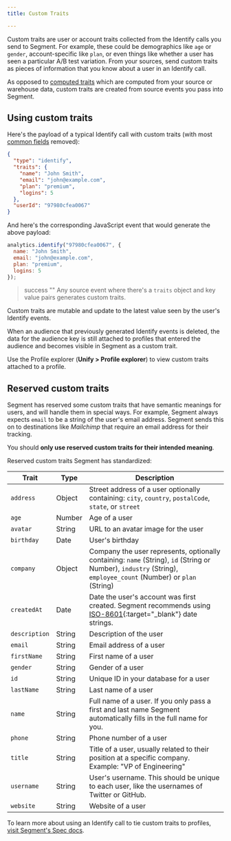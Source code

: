 ```yaml
---
title: Custom Traits 

---
```


Custom traits are user or account traits collected from the Identify calls you send to Segment. For example, these could be demographics like `age` or `gender`, account-specific like `plan`, or even things like whether a user has seen a particular A/B test variation. From your sources, send custom traits as pieces of information that you know about a user in an Identify call.

As opposed to [computed traits](/docs/unify/traits/computed-traits/) which are computed from your source or warehouse data, custom traits are created from source events you pass into Segment.

## Using custom traits 

Here's the payload of a typical Identify call with custom traits (with most [common fields](/docs/connections/spec/common/) removed):

```json
{
  "type": "identify",
  "traits": {
    "name": "John Smith",
    "email": "john@example.com",
    "plan": "premium",
    "logins": 5
  },
  "userId": "97980cfea0067"
}
```

And here's the corresponding JavaScript event that would generate the above payload:

```js
analytics.identify("97980cfea0067", {
  name: "John Smith",
  email: "john@example.com",
  plan: "premium",
  logins: 5
});
```

> success ""
> Any source event where there's a `traits` object and key value pairs generates custom traits.

Custom traits are mutable and update to the latest value seen by the user's Identify events. 

When an audience that previously generated Identify events is deleted, the data for the audience key is still attached to profiles that entered the audience and becomes visible in Segment as a custom trait. 

Use the Profile explorer (**Unify > Profile explorer**) to view custom traits attached to a profile.
 

## Reserved custom traits

Segment has reserved some custom traits that have semantic meanings for users, and will handle them in special ways. For example, Segment always expects `email` to be a string of the user's email address. Segment sends this on to destinations like _Mailchimp_ that require an email address for their tracking.

You should **only use reserved custom traits for their intended meaning**.

Reserved custom traits Segment has standardized:

| **Trait**     | **Type** | **Description**          |
|---------------|----------|---------------------------------------------------------------------------------------------------------------------------------------------------------------------------|
| `address`     | Object   | Street address of a user optionally containing:  `city`, `country`, `postalCode`, `state`, or `street`   |
| `age`         | Number   | Age of a user           |
| `avatar`      | String   | URL to an avatar image for the user  |
| `birthday`    | Date     | User's birthday         |
| `company`     | Object   | Company the user represents, optionally containing: `name` (String), `id` (String or Number), `industry` (String), `employee_count` (Number) or `plan` (String) |
| `createdAt`   | Date     | Date the user's account was first created. Segment recommends using [ISO-8601](http://en.wikipedia.org/wiki/ISO_8601){:target="_blank"} date strings.       |
| `description` | String   | Description of the user |
| `email`       | String   | Email address of a user |
| `firstName`   | String   | First name of a user    |
| `gender`      | String   | Gender of a user        |
| `id`          | String   | Unique ID in your database for a user      |
| `lastName`    | String   | Last name of a user     |
| `name`        | String   | Full name of a user. If you only pass a first and last name Segment automatically fills in the full name for you.      |
| `phone`       | String   | Phone number of a user  |
| `title`       | String   | Title of a user, usually related to their position at a specific company. Example: "VP of Engineering"                                  |
| `username`    | String   | User's username. This should be unique to each user, like the usernames of Twitter or GitHub.             |
| `website`     | String   | Website of a user       |


To learn more about using an Identify call to tie custom traits to profiles, [visit Segment's Spec docs](/docs/connections/spec/identify/).


